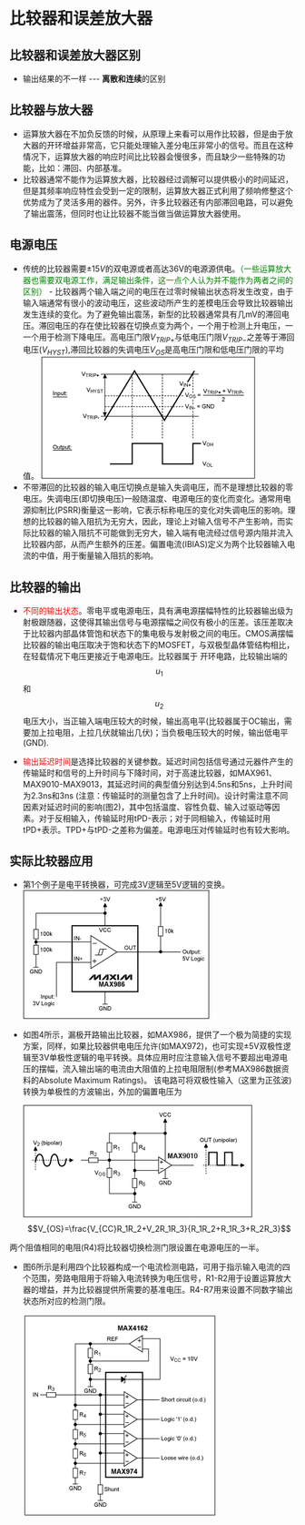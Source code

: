 # 比较器和误差放大器

## 比较器和误差放大器区别
- 输出结果的不一样 --- **离散和连续**的区别

## 比较器与放大器
- 运算放大器在不加负反馈的时候，从原理上来看可以用作比较器，但是由于放大器的开环增益非常高，它只能处理输入差分电压非常小的信号。而且在这种情况下，运算放大器的响应时间比比较器会慢很多，而且缺少一些特殊的功能，比如：滞回、内部基准。
- 比较器通常不能作为运算放大器，比较器经过调解可以提供极小的时间延迟，但是其频率响应特性会受到一定的限制，运算放大器正式利用了频响修整这个优势成为了灵活多用的器件。另外，许多比较器还有内部滞回电路，可以避免了输出震荡，但同时也让比较器不能当做当做运算放大器使用。

## 电源电压
- 传统的比较器需要$\pm15V$的双电源或者高达36V的电源源供电。<font color="green">（一些运算放大器也需要双电源工作，满足输出条件，这一点个人认为并不能作为两者之间的区别）</font> -  比较器两个输入端之间的电压在过零时候输出状态将发生改变，由于输入端通常有很小的波动电压，这些波动所产生的差模电压会导致比较器输出发生连续的变化。为了避免输出震荡，新型的比较器通常具有几mV的滞回电压。滞回电压的存在使比较器在切换点变为两个，一个用于检测上升电压，一一个用于检测下降电压。高电压门限$V_{TRIP+}$与低电压门限$V_{TRIP-}$之差等于滞回电压($V_{HYST}$),滞回比较器的失调电压$V_{OS}$是高电压门限和低电压门限的平均值。 ![滞回比较器][1]
- 不带滞回的比较器的输入电压切换点是输入失调电压，而不是理想比较器的零电压。失调电压(即切换电压)一般随温度、电源电压的变化而变化。通常用电源抑制比(PSRR)衡量这一影响，它表示标称电压的变化对失调电压的影响。理想的比较器的输入阻抗为无穷大，因此，理论上对输入信号不产生影响，而实际比较器的输入阻抗不可能做到无穷大，输入端有电流经过信号源内阻并流入比较器内部，从而产生额外的压差。偏置电流(IBIAS)定义为两个比较器输入电流的中值，用于衡量输入阻抗的影响。
## 比较器的输出
- <font color=red>不同的输出状态</font>。零电平或电源电压，具有满电源摆幅特性的比较器输出级为射极跟随器，这使得其输出信号与电源摆幅之间仅有极小的压差。该压差取决于比较器内部晶体管饱和状态下的集电极与发射极之间的电压。CMOS满摆幅比较器的输出电压取决于饱和状态下的MOSFET，与双极型晶体管结构相比，在轻载情况下电压更接近于电源电压。比较器属于
开环电路，比较输出端的$$u_1$$和$$u_2$$电压大小，当正输入端电压较大的时候，输出高电平(比较器属于OC输出，需要加上拉电阻，上拉几伏就输出几伏)；当负极电压较大的时候，输出低电平(GND).

- <font color=red>输出延迟时间</font>是选择比较器的关键参数。延迟时间包括信号通过元器件产生的传输延时和信号的上升时间与下降时间，对于高速比较器，如MAX961、MAX9010-MAX9013，其延迟时间的典型值分别达到4.5ns和5ns，上升时间为2.3ns和3ns (注意：传输延时的测量包含了上升时间)。设计时需注意不同因素对延迟时间的影响(图2)，其中包括温度、容性负载、输入过驱动等因素。对于反相输入，传输延时用tPD-表示；对于同相输入，传输延时用tPD+表示。TPD+与tPD-之差称为偏差。电源电压对传输延时也有较大影响。
## 实际比较器应用

- 第1个例子是电平转换器，可完成3V逻辑至5V逻辑的变换。
  ![比较器][2]
- 如图4所示，漏极开路输出比较器，如MAX986，提供了一个极为简捷的实现方案，同样，如果比较器供电电压允许(如MAX972)，也可实现±5V双极性逻辑至3V单极性逻辑的电平转换。具体应用时应注意输入信号不要超出电源电压的摆幅，流入输出端的电流由大阻值的上拉电阻限制(参考MAX986数据资料的Absolute Maximum Ratings)。 
  该电路可将双极性输入（这里为正弦波)转换为单极性的方波输出，外加的偏置电压为

  ![阻值][3]
$$V_{OS}=\frac{V_{CC}R_1R_2+V_2R_1R_3}{R_1R_2+R_1R_3+R_2R_3}$$ 

两个阻值相同的电阻(R4)将比较器切换检测门限设置在电源电压的一半。
- 图6所示是利用四个比较器构成一个电流检测电路，可用于指示输入电流的四个范围，旁路电阻用于将输入电流转换为电压信号，R1-R2用于设置运算放大器的增益，并为比较器提供所需要的基准电压。R4-R7用来设置不同数字输出状态所对应的检测门限。 

  ![电流量测解决方案][4]



[1]: /images/比较器和误差器/1.png "1.png"
[2]: /images/比较器和误差器/2.png "2.png"
[3]: /images/比较器和误差器/3.png "3.png"
[4]: /images/比较器和误差器/4.png "4.png"

